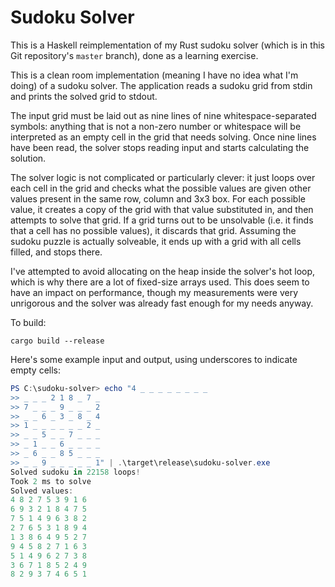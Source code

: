 Sudoku Solver
=============

This is a Haskell reimplementation of my Rust sudoku solver (which is in this Git repository's `master` branch), done as a learning exercise.

This is a clean room implementation (meaning I have no idea what I'm doing) of a
sudoku solver. The application reads a sudoku grid from stdin and prints the
solved grid to stdout.

The input grid must be laid out as nine lines of nine whitespace-separated
symbols: anything that is not a non-zero number or whitespace will be
interpreted as an empty cell in the grid that needs solving. Once nine lines
have been read, the solver stops reading input and starts calculating the
solution.

The solver logic is not complicated or particularly clever: it just loops over
each cell in the grid and checks what the possible values are given other values
present in the same row, column and 3x3 box. For each possible value, it creates
a copy of the grid with that value substituted in, and then attempts to solve
that grid. If a grid turns out to be unsolvable (i.e. it finds that a cell has
no possible values), it discards that grid. Assuming the sudoku puzzle is
actually solveable, it ends up with a grid with all cells filled, and stops
there.

I've attempted to avoid allocating on the heap inside the solver's hot loop,
which is why there are a lot of fixed-size arrays used. This does seem to have
an impact on performance, though my measurements were very unrigorous and the
solver was already fast enough for my needs anyway.

To build:

```
cargo build --release
```

Here's some example input and output, using underscores to indicate empty cells:

```powershell
PS C:\sudoku-solver> echo "4 _ _ _ _ _ _ _ _
>> _ _ _ 2 1 8 _ 7 _
>> 7 _ _ _ 9 _ _ _ 2
>> _ _ 6 _ 3 _ 8 _ 4
>> 1 _ _ _ _ _ _ 2 _
>> _ _ 5 _ _ 7 _ _ _
>> _ 1 _ _ 6 _ _ _ _
>> _ 6 _ _ 8 5 _ _ _
>> _ _ 9 _ _ _ _ _ 1" | .\target\release\sudoku-solver.exe
Solved sudoku in 22158 loops!
Took 2 ms to solve
Solved values:
4 8 2 7 5 3 9 1 6
6 9 3 2 1 8 4 7 5
7 5 1 4 9 6 3 8 2
2 7 6 5 3 1 8 9 4
1 3 8 6 4 9 5 2 7
9 4 5 8 2 7 1 6 3
5 1 4 9 6 2 7 3 8
3 6 7 1 8 5 2 4 9
8 2 9 3 7 4 6 5 1
```
